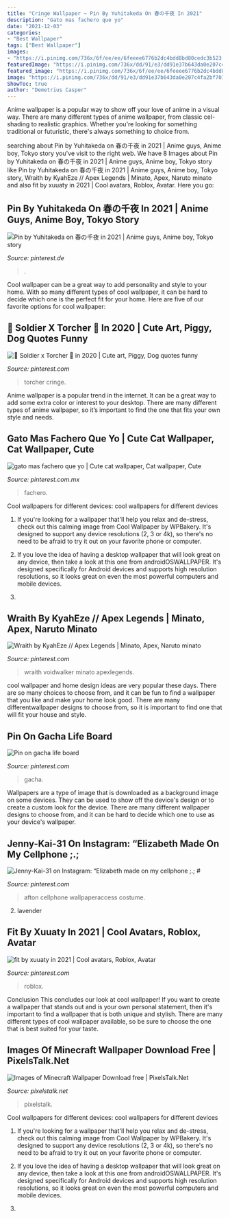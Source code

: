 ```yaml
---
title: "Cringe Wallpaper ~ Pin By Yuhitakeda On 春の千夜 In 2021"
description: "Gato mas fachero que yo"
date: "2021-12-03"
categories:
- "Best Wallpaper"
tags: ["Best Wallpaper"]
images:
- "https://i.pinimg.com/736x/6f/ee/ee/6feeee6776b2dc4bdd8bd80cedc3b523.jpg"
featuredImage: "https://i.pinimg.com/736x/dd/91/e3/dd91e37b643da0e207c4fa2bf701effc.jpg"
featured_image: "https://i.pinimg.com/736x/6f/ee/ee/6feeee6776b2dc4bdd8bd80cedc3b523.jpg"
image: "https://i.pinimg.com/736x/dd/91/e3/dd91e37b643da0e207c4fa2bf701effc.jpg"
ShowToc: true
author: "Demetrius Casper"
---
```



Anime wallpaper is a popular way to show off your love of anime in a visual way. There are many different types of anime wallpaper, from classic cel-shading to realistic graphics. Whether you're looking for something traditional or futuristic, there's always something to choice from.

	

		
searching about Pin by Yuhitakeda on 春の千夜 in 2021 | Anime guys, Anime boy, Tokyo story you've visit to the right web. We have 8 Images about Pin by Yuhitakeda on 春の千夜 in 2021 | Anime guys, Anime boy, Tokyo story like Pin by Yuhitakeda on 春の千夜 in 2021 | Anime guys, Anime boy, Tokyo story, Wraith by KyahEze // Apex Legends | Minato, Apex, Naruto minato and also fit by xuuaty in 2021 | Cool avatars, Roblox, Avatar. Here you go:
		
    
## Pin By Yuhitakeda On 春の千夜 In 2021 | Anime Guys, Anime Boy, Tokyo Story

<img loading=lazy src="https://i.pinimg.com/736x/4a/d6/13/4ad613b3782ec4cc2e6e2cf766cecfd4.jpg" onerror="this.onerror=null;this.src='https://tse4.mm.bing.net/th?id=OIP.JHdjZQWcdNhO-aEs5DH4OgHaKg&amp;pid=15.1';" alt="Pin by Yuhitakeda on 春の千夜 in 2021 | Anime guys, Anime boy, Tokyo story">

_Source: pinterest.de_

>. 

	

Cool wallpaper can be a great way to add personality and style to your home. With so many different types of cool wallpaper, it can be hard to decide which one is the perfect fit for your home. Here are five of our favorite options for cool wallpaper: 

    
## 🔞 Soldier X Torcher 🔞 In 2020 | Cute Art, Piggy, Dog Quotes Funny

<img loading=lazy src="https://i.pinimg.com/736x/b8/d2/b5/b8d2b5f695de8ad4393496b1c55047b3.jpg" onerror="this.onerror=null;this.src='https://tse1.mm.bing.net/th?id=OIP._vGoWCXrMxfHlniB62PSwQHaHa&amp;pid=15.1';" alt="🔞 Soldier x Torcher 🔞 in 2020 | Cute art, Piggy, Dog quotes funny">

_Source: pinterest.com_

>torcher cringe. 

	

Anime wallpaper is a popular trend in the internet. It can be a great way to add some extra color or interest to your desktop. There are many different types of anime wallpaper, so it’s important to find the one that fits your own style and needs.

    
## Gato Mas Fachero Que Yo | Cute Cat Wallpaper, Cat Wallpaper, Cute

<img loading=lazy src="https://i.pinimg.com/736x/f6/c4/e7/f6c4e726a49d0176f0e7a66d19ad6783.jpg" onerror="this.onerror=null;this.src='https://tse4.mm.bing.net/th?id=OIP.Nr1wPEu8YEnCrDBJFadxvAHaLG&amp;pid=15.1';" alt="gato mas fachero que yo | Cute cat wallpaper, Cat wallpaper, Cute">

_Source: pinterest.com.mx_

>fachero. 

	

Cool wallpapers for different devices:
cool wallpapers for different devices 

1. If you're looking for a wallpaper that'll help you relax and de-stress, check out this calming image from Cool Wallpaper by WPBakery. It's designed to support any device resolutions (2, 3 or 4k), so there's no need to be afraid to try it out on your favorite phone or computer.

2. If you love the idea of having a desktop wallpaper that will look great on any device, then take a look at this one from androidOSWALLPAPER. It's designed specifically for Android devices and supports high resolution resolutions, so it looks great on even the most powerful computers and mobile devices.

3.

    
## Wraith By KyahEze // Apex Legends | Minato, Apex, Naruto Minato

<img loading=lazy src="https://i.pinimg.com/736x/dd/91/e3/dd91e37b643da0e207c4fa2bf701effc.jpg" onerror="this.onerror=null;this.src='https://tse1.mm.bing.net/th?id=OIP.ocYHqtxYZ1HSRkL253Ns2gHaDQ&amp;pid=15.1';" alt="Wraith by KyahEze // Apex Legends | Minato, Apex, Naruto minato">

_Source: pinterest.com_

>wraith voidwalker minato apexlegends. 

	

cool wallpaper and home design ideas are very popular these days. There are so many choices to choose from, and it can be fun to find a wallpaper that you like and make your home look good. There are many differentwallpaper designs to choose from, so it is important to find one that will fit your house and style.

    
## Pin On Gacha Life Board

<img loading=lazy src="https://i.pinimg.com/736x/6f/ee/ee/6feeee6776b2dc4bdd8bd80cedc3b523.jpg" onerror="this.onerror=null;this.src='https://tse1.mm.bing.net/th?id=OIP.JQg5uTcLNUb0ZIl9XZR7LAHaKe&amp;pid=15.1';" alt="Pin on gacha life board">

_Source: pinterest.com_

>gacha. 

	

Wallpapers are a type of image that is downloaded as a background image on some devices. They can be used to show off the device's design or to create a custom look for the device. There are many different wallpaper designs to choose from, and it can be hard to decide which one to use as your device's wallpaper.

    
## Jenny-Kai-31 On Instagram: “Elizabeth Made On My Cellphone ;.; #

<img loading=lazy src="https://i.pinimg.com/736x/6e/19/3f/6e193fc740a08b6f60b6f1a25027f787.jpg" onerror="this.onerror=null;this.src='https://tse1.mm.bing.net/th?id=OIP.aj4Gu8L9zsaguPj246b2GQHaIg&amp;pid=15.1';" alt="Jenny-Kai-31 on Instagram: “Elizabeth made on my cellphone ;.; #">

_Source: pinterest.com_

>afton cellphone wallpaperaccess costume. 

	

2. lavender 

    
## Fit By Xuuaty In 2021 | Cool Avatars, Roblox, Avatar

<img loading=lazy src="https://i.pinimg.com/736x/8b/41/41/8b4141b003f51a39f5c3bac2e3abb2cc.jpg" onerror="this.onerror=null;this.src='https://tse1.mm.bing.net/th?id=OIP.8Y2G3g0rDE-mliKnk0qkTgHaM_&amp;pid=15.1';" alt="fit by xuuaty in 2021 | Cool avatars, Roblox, Avatar">

_Source: pinterest.com_

>roblox. 

	

Conclusion
This concludes our look at cool wallpaper! If you want to create a wallpaper that stands out and is your own personal statement, then it's important to find a wallpaper that is both unique and stylish. There are many different types of cool wallpaper available, so be sure to choose the one that is best suited for your taste.

    
## Images Of Minecraft Wallpaper Download Free | PixelsTalk.Net

<img loading=lazy src="https://www.pixelstalk.net/wp-content/uploads/2015/12/Minecraft-Desktop-Wallpapers-HD.jpg" onerror="this.onerror=null;this.src='https://tse1.mm.bing.net/th?id=OIP.3M3DsZAvD6Zlx-IdR3bsiwHaEK&amp;pid=15.1';" alt="Images of Minecraft Wallpaper Download free | PixelsTalk.Net">

_Source: pixelstalk.net_

>pixelstalk. 

	

Cool wallpapers for different devices:
cool wallpapers for different devices 

1. If you're looking for a wallpaper that'll help you relax and de-stress, check out this calming image from Cool Wallpaper by WPBakery. It's designed to support any device resolutions (2, 3 or 4k), so there's no need to be afraid to try it out on your favorite phone or computer.

2. If you love the idea of having a desktop wallpaper that will look great on any device, then take a look at this one from androidOSWALLPAPER. It's designed specifically for Android devices and supports high resolution resolutions, so it looks great on even the most powerful computers and mobile devices.

3.

